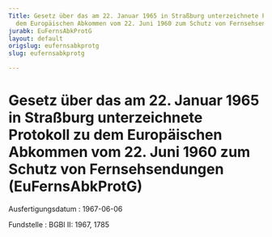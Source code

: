 ```yaml
---
Title: Gesetz über das am 22. Januar 1965 in Straßburg unterzeichnete Protokoll zu
  dem Europäischen Abkommen vom 22. Juni 1960 zum Schutz von Fernsehsendungen
jurabk: EuFernsAbkProtG
layout: default
origslug: eufernsabkprotg
slug: eufernsabkprotg

---
```


# Gesetz über das am 22. Januar 1965 in Straßburg unterzeichnete Protokoll zu dem Europäischen Abkommen vom 22. Juni 1960 zum Schutz von Fernsehsendungen (EuFernsAbkProtG)

Ausfertigungsdatum
:   1967-06-06

Fundstelle
:   BGBl II: 1967, 1785

